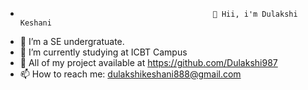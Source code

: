 -                                                👋 Hii, i'm Dulakshi Keshani
- 👋 I’m a SE undergratuate.
- 🌱 I’m currently studying at ICBT Campus
- 💞️ All of my project available at https://github.com/Dulakshi987
- 📫 How to reach me: dulakshikeshani888@gmail.com

<!---
Dulakshi987 is a ✨ special ✨ repository because its `README.md` (this file) appears on your GitHub profile.
You can click the Preview link to take a look at your changes.
--->
